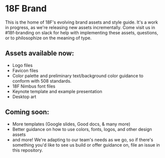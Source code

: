 # 18F Brand
This is the home of 18F's evolving brand assets and style guide. It's a work in progress, as we're releasing new assets incrementally. Come visit us in #18f-branding on slack for help with implementing these assets, questions, or to philosophize on the meaning of type. 

## Assets available now:
- Logo files
- Favicon files
- Color palette and preliminary text/background color guidance to conform with 508 standards.
- 18F Nimbus font files
- Keynote template and example presentation
- Desktop art

## Coming soon:
- More templates (Google slides, Good docs, & many more)
- Better guidance on how to use colors, fonts, logos, and other design assets
- and more! We're adapting to our team's needs as we go, so if there's something you'd like to see us build or offer guidance on, file an issue in this repository. 


